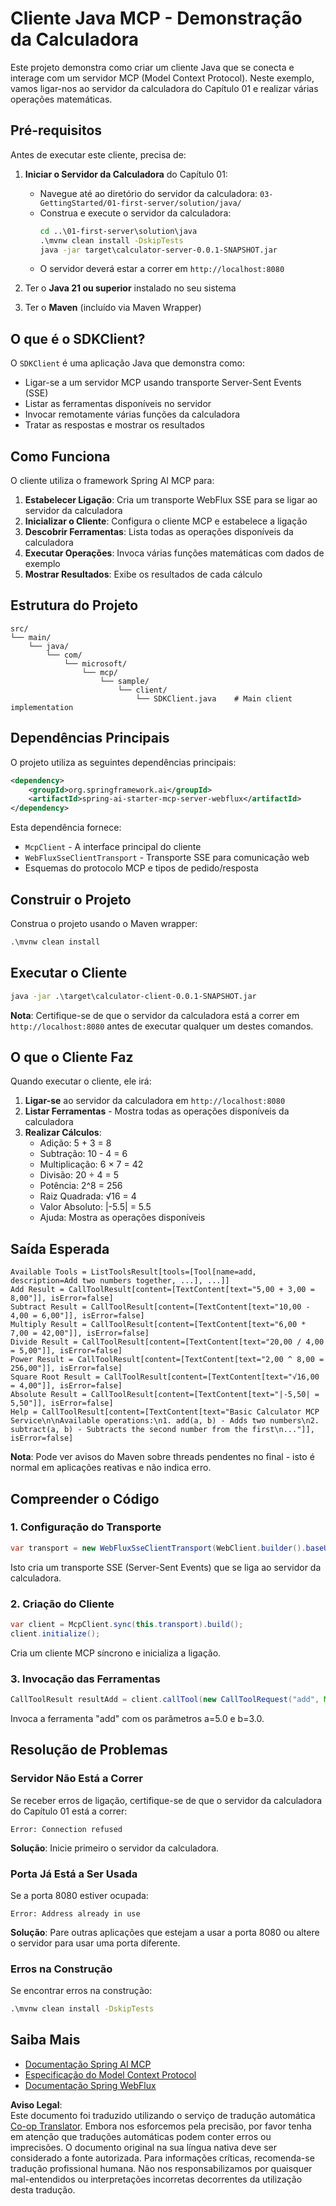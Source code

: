 <!--
CO_OP_TRANSLATOR_METADATA:
{
  "original_hash": "7074b9f4c8cd147c1c10f569d8508c82",
  "translation_date": "2025-07-13T18:33:28+00:00",
  "source_file": "03-GettingStarted/02-client/solution/java/README.md",
  "language_code": "pt"
}
-->
# Cliente Java MCP - Demonstração da Calculadora

Este projeto demonstra como criar um cliente Java que se conecta e interage com um servidor MCP (Model Context Protocol). Neste exemplo, vamos ligar-nos ao servidor da calculadora do Capítulo 01 e realizar várias operações matemáticas.

## Pré-requisitos

Antes de executar este cliente, precisa de:

1. **Iniciar o Servidor da Calculadora** do Capítulo 01:
   - Navegue até ao diretório do servidor da calculadora: `03-GettingStarted/01-first-server/solution/java/`
   - Construa e execute o servidor da calculadora:
     ```cmd
     cd ..\01-first-server\solution\java
     .\mvnw clean install -DskipTests
     java -jar target\calculator-server-0.0.1-SNAPSHOT.jar
     ```
   - O servidor deverá estar a correr em `http://localhost:8080`

2. Ter o **Java 21 ou superior** instalado no seu sistema
3. Ter o **Maven** (incluído via Maven Wrapper)

## O que é o SDKClient?

O `SDKClient` é uma aplicação Java que demonstra como:
- Ligar-se a um servidor MCP usando transporte Server-Sent Events (SSE)
- Listar as ferramentas disponíveis no servidor
- Invocar remotamente várias funções da calculadora
- Tratar as respostas e mostrar os resultados

## Como Funciona

O cliente utiliza o framework Spring AI MCP para:

1. **Estabelecer Ligação**: Cria um transporte WebFlux SSE para se ligar ao servidor da calculadora
2. **Inicializar o Cliente**: Configura o cliente MCP e estabelece a ligação
3. **Descobrir Ferramentas**: Lista todas as operações disponíveis da calculadora
4. **Executar Operações**: Invoca várias funções matemáticas com dados de exemplo
5. **Mostrar Resultados**: Exibe os resultados de cada cálculo

## Estrutura do Projeto

```
src/
└── main/
    └── java/
        └── com/
            └── microsoft/
                └── mcp/
                    └── sample/
                        └── client/
                            └── SDKClient.java    # Main client implementation
```

## Dependências Principais

O projeto utiliza as seguintes dependências principais:

```xml
<dependency>
    <groupId>org.springframework.ai</groupId>
    <artifactId>spring-ai-starter-mcp-server-webflux</artifactId>
</dependency>
```

Esta dependência fornece:
- `McpClient` - A interface principal do cliente
- `WebFluxSseClientTransport` - Transporte SSE para comunicação web
- Esquemas do protocolo MCP e tipos de pedido/resposta

## Construir o Projeto

Construa o projeto usando o Maven wrapper:

```cmd
.\mvnw clean install
```

## Executar o Cliente

```cmd
java -jar .\target\calculator-client-0.0.1-SNAPSHOT.jar
```

**Nota**: Certifique-se de que o servidor da calculadora está a correr em `http://localhost:8080` antes de executar qualquer um destes comandos.

## O que o Cliente Faz

Quando executar o cliente, ele irá:

1. **Ligar-se** ao servidor da calculadora em `http://localhost:8080`
2. **Listar Ferramentas** - Mostra todas as operações disponíveis da calculadora
3. **Realizar Cálculos**:
   - Adição: 5 + 3 = 8
   - Subtração: 10 - 4 = 6
   - Multiplicação: 6 × 7 = 42
   - Divisão: 20 ÷ 4 = 5
   - Potência: 2^8 = 256
   - Raiz Quadrada: √16 = 4
   - Valor Absoluto: |-5.5| = 5.5
   - Ajuda: Mostra as operações disponíveis

## Saída Esperada

```
Available Tools = ListToolsResult[tools=[Tool[name=add, description=Add two numbers together, ...], ...]]
Add Result = CallToolResult[content=[TextContent[text="5,00 + 3,00 = 8,00"]], isError=false]
Subtract Result = CallToolResult[content=[TextContent[text="10,00 - 4,00 = 6,00"]], isError=false]
Multiply Result = CallToolResult[content=[TextContent[text="6,00 * 7,00 = 42,00"]], isError=false]
Divide Result = CallToolResult[content=[TextContent[text="20,00 / 4,00 = 5,00"]], isError=false]
Power Result = CallToolResult[content=[TextContent[text="2,00 ^ 8,00 = 256,00"]], isError=false]
Square Root Result = CallToolResult[content=[TextContent[text="√16,00 = 4,00"]], isError=false]
Absolute Result = CallToolResult[content=[TextContent[text="|-5,50| = 5,50"]], isError=false]
Help = CallToolResult[content=[TextContent[text="Basic Calculator MCP Service\n\nAvailable operations:\n1. add(a, b) - Adds two numbers\n2. subtract(a, b) - Subtracts the second number from the first\n..."]], isError=false]
```

**Nota**: Pode ver avisos do Maven sobre threads pendentes no final - isto é normal em aplicações reativas e não indica erro.

## Compreender o Código

### 1. Configuração do Transporte
```java
var transport = new WebFluxSseClientTransport(WebClient.builder().baseUrl("http://localhost:8080"));
```
Isto cria um transporte SSE (Server-Sent Events) que se liga ao servidor da calculadora.

### 2. Criação do Cliente
```java
var client = McpClient.sync(this.transport).build();
client.initialize();
```
Cria um cliente MCP síncrono e inicializa a ligação.

### 3. Invocação das Ferramentas
```java
CallToolResult resultAdd = client.callTool(new CallToolRequest("add", Map.of("a", 5.0, "b", 3.0)));
```
Invoca a ferramenta "add" com os parâmetros a=5.0 e b=3.0.

## Resolução de Problemas

### Servidor Não Está a Correr
Se receber erros de ligação, certifique-se de que o servidor da calculadora do Capítulo 01 está a correr:
```
Error: Connection refused
```
**Solução**: Inicie primeiro o servidor da calculadora.

### Porta Já Está a Ser Usada
Se a porta 8080 estiver ocupada:
```
Error: Address already in use
```
**Solução**: Pare outras aplicações que estejam a usar a porta 8080 ou altere o servidor para usar uma porta diferente.

### Erros na Construção
Se encontrar erros na construção:
```cmd
.\mvnw clean install -DskipTests
```

## Saiba Mais

- [Documentação Spring AI MCP](https://docs.spring.io/spring-ai/reference/api/mcp/)
- [Especificação do Model Context Protocol](https://modelcontextprotocol.io/)
- [Documentação Spring WebFlux](https://docs.spring.io/spring-framework/docs/current/reference/html/web-reactive.html)

**Aviso Legal**:  
Este documento foi traduzido utilizando o serviço de tradução automática [Co-op Translator](https://github.com/Azure/co-op-translator). Embora nos esforcemos pela precisão, por favor tenha em atenção que traduções automáticas podem conter erros ou imprecisões. O documento original na sua língua nativa deve ser considerado a fonte autorizada. Para informações críticas, recomenda-se tradução profissional humana. Não nos responsabilizamos por quaisquer mal-entendidos ou interpretações incorretas decorrentes da utilização desta tradução.